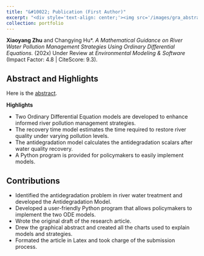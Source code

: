 ```yaml
---
title: "&#10022; Publication (First Author)"
excerpt: "<div style='text-align: center;'><img src='/images/gra_abstract.png' style='width: 90%; height: auto;'></div>"
collection: portfolio
---
```

**Xiaoyang Zhu** and Changying Hu*. _A Mathematical Guidance on River Water Pollution Management Strategies Using Ordinary Differential Equations._ (202x) Under Review at _Environmental Modeling & Software_ (Impact Factor: 4.8 | CiteScore: 9.3). 

Abstract and Highlights
------
Here is the [abstract](/images/Abstract.png).

**Highlights**
* Two Ordinary Differential Equation models are developed to enhance informed river pollution management strategies.
* The recovery time model estimates the time required to restore river quality under varying pollution levels.
* The antidegradation model calculates the antidegradation scalars after water quality recovery.
* A Python program is provided for policymakers to easily implement models.


Contributions
------
* Identified the antidegradation problem in river water treatment and developed the Antidegradation Model.
* Developed a user-friendly Python program that allows policymakers to implement the two ODE models.
* Wrote the original draft of the research article.
* Drew the graphical abstract and created all the charts used to explain models and strategies.
* Formated the article in Latex and took charge of the submission process.
